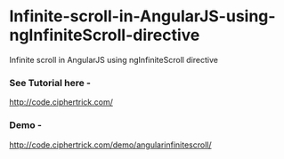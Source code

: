 # Infinite-scroll-in-AngularJS-using-ngInfiniteScroll-directive
Infinite scroll in AngularJS using ngInfiniteScroll directive

### See Tutorial here  - 
http://code.ciphertrick.com/

### Demo - 
http://code.ciphertrick.com/demo/angularinfinitescroll/


